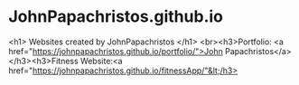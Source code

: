 # JohnPapachristos.github.io
&lt;h1> Websites created by JohnPapachristos &lt;/h1>
&lt;br>&lt;h3>Portfolio: &lt;a href="https://johnpapachristos.github.io/portfolio/">John Papachristos&lt;/a>
&lt;/h3>&lt;h3>Fitness Website:&lt;a href="https://johnpapachristos.github.io/fitnessApp/"&lt;/h3>
